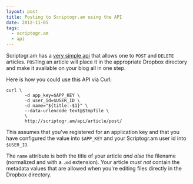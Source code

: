 ```yaml
---
layout: post
title: Posting to Scriptogr.am using the API
date: 2012-11-05
tags:
  - scriptogr.am
  - api
---
```


Scriptogr.am has a [very simple api][api] that allows one to `POST` and
`DELETE` articles.  `POST`ing an article will place it in the
appropriate Dropbox directory and make it available on your blog all
in one step.

Here is how you could use this API via Curl:

    curl \
           -d app_key=$APP_KEY \
           -d user_id=$USER_ID \
           -d name="${title:-$1}" \
           --data-urlencode text@$tmpfile \
           \
           http://scriptogr.am/api/article/post/

This assumes that you've registered for an application key and that
you have configured the value into `$APP_KEY` and your Scriptogr.am
user id into `$USER_ID`.

The `name` attribute is both the title of your article *and also* the
filename (normalized and with a `.md` extension).  Your article *must
not* contain the metadata values that are allowed when you're editing
files directly in the Dropbox directory.

[api]: http://scriptogr.am/dashboard/#api_documentation

